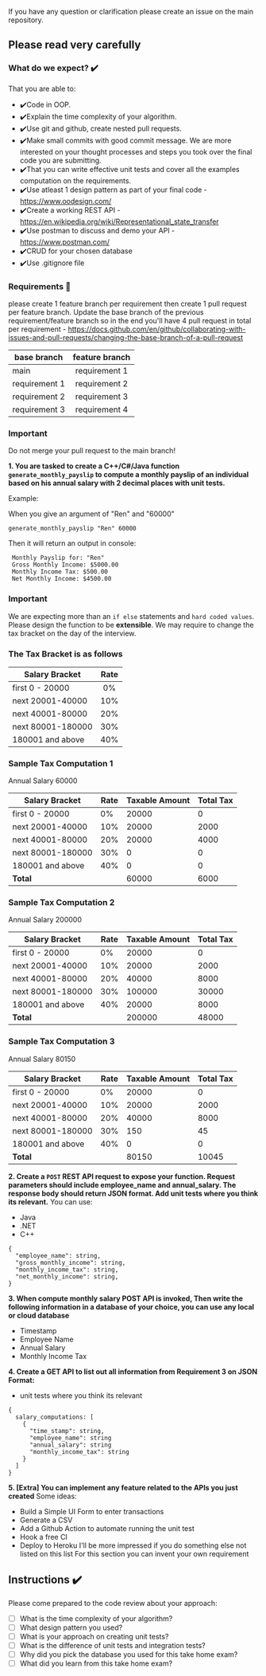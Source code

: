 If you have any question or clarification please create an issue on the main repository.

## Please read very carefully
### What do we expect? ✔️

That you are able to:
- ✔️Code in OOP.
- ✔️Explain the time complexity of your algorithm.
- ✔️Use git and github, create nested pull requests.
- ✔️Make small commits with good commit message. We are more interested on your thought processes and steps you took over the final code you are submitting.
- ✔️That you can write effective unit tests and cover all the examples computation on the requirements.
- ✔️Use atleast 1 design pattern as part of your final code - https://www.oodesign.com/
- ✔️Create a working REST API - https://en.wikipedia.org/wiki/Representational_state_transfer
- ✔️Use postman to discuss and demo your API - https://www.postman.com/
- ✔️CRUD for your chosen database
- ✔️Use .gitignore file

### Requirements 📝
please create 1 feature branch per requirement then create 1 pull request per feature branch. Update the base branch of the previous requirement/feature branch so in the end you'll have 4 pull request in total per requirement - https://docs.github.com/en/github/collaborating-with-issues-and-pull-requests/changing-the-base-branch-of-a-pull-request

| base branch | feature branch |
|----------|:-------------:|
| main | requirement 1 |
| requirement 1| requirement 2 |
| requirement 2| requirement 3 |
| requirement 3| requirement 4 |

### Important
Do not merge your pull request to the main branch!


**1. You are tasked to create a C++/C#/Java function `generate_monthly_payslip` to compute a monthly payslip of an individual based on his annual salary with 2 decimal places with unit tests.**

Example:

When you give an argument of "Ren" and "60000"

`generate_monthly_payslip "Ren" 60000`

Then it will return an output in console:

```
 Monthly Payslip for: "Ren"
 Gross Monthly Income: $5000.00
 Monthly Income Tax: $500.00
 Net Monthly Income: $4500.00
```

### Important
We are expecting more than an `if else` statements and `hard coded values`. Please design the function to be **extensible**. We may require to change the tax bracket on the day of the interview.

### The Tax Bracket is as follows

| Salary Bracket | Rate |
|----------|:-------------:|
| first 0 - 20000 | 0% |
| next 20001-40000 | 10% |
| next 40001-80000 | 20% |
| next 80001-180000 | 30% |
| 180001 and above | 40% |

### Sample Tax Computation 1

Annual Salary 60000

| Salary Bracket | Rate | Taxable Amount | Total Tax |
|---|---|---|---|
| first 0 - 20000 | 0% | 20000 | 0 |
| next 20001-40000 | 10% | 20000 | 2000 |
| next 40001-80000 | 20% | 20000 | 4000 |
| next 80001-180000 | 30% | 0 | 0 |
| 180001 and above | 40% | 0 | 0 |
| **Total** | | 60000 | 6000 |

### Sample Tax Computation 2

Annual Salary 200000

| Salary Bracket | Rate | Taxable Amount | Total Tax |
|---|---|---|---|
| first 0 - 20000 | 0% | 20000 | 0 |
| next 20001-40000 | 10% | 20000 | 2000 |
| next 40001-80000 | 20% | 40000 | 8000 |
| next 80001-180000 | 30% | 100000 | 30000 |
| 180001 and above | 40% | 20000 | 8000 |
| **Total** | | 200000 | 48000 |

### Sample Tax Computation 3

Annual Salary 80150

| Salary Bracket | Rate | Taxable Amount | Total Tax |
|---|---|---|---|
| first 0 - 20000 | 0% | 20000 | 0 |
| next 20001-40000 | 10% | 20000 | 2000 |
| next 40001-80000 | 20% | 40000 | 8000 |
| next 80001-180000 | 30% | 150 | 45 |
| 180001 and above | 40% | 0 | 0 |
| **Total** | | 80150 | 10045 |

**2. Create a `POST` REST API request to expose your function. Request parameters should include employee_name and annual_salary. The response body should return JSON format. Add unit tests where you think its relevant.**
You can use:
- Java 
- .NET
- C++
```
{
  "employee_name": string,
  "gross_monthly_income": string,
  "monthly_income_tax": string,
  "net_monthly_income": string,
}
```

**3. When compute monthly salary POST API is invoked, Then write the following information in a database of your choice, you can use any local or cloud database**
- Timestamp
- Employee Name
- Annual Salary
- Monthly Income Tax

**4. Create a GET API to list out all information from Requirement 3 on JSON Format:**
- unit tests where you think its relevant
```
{
  salary_computations: [
    {
      "time_stamp": string,
      "employee_name": string
      "annual_salary": string
      "monthly_income_tax": string
    }
  ]
}
```

**5. [Extra] You can implement any feature related to the APIs you just created**
Some ideas:
- Build a Simple UI Form to enter transactions
- Generate a CSV
- Add a Github Action to automate running the unit test
- Hook a free CI
- Deploy to Heroku
I'll be more impressed if you do something else not listed on this list
For this section you can invent your own requirement

## Instructions ✔️

Please come prepared to the code review about your approach:
- [ ] What is the time complexity of your algorithm?
- [ ] What design pattern you used?
- [ ] What is your approach on creating unit tests?
- [ ] What is the difference of unit tests and integration tests?
- [ ] Why did you pick the database you used for this take home exam?
- [ ] What did you learn from this take home exam?
